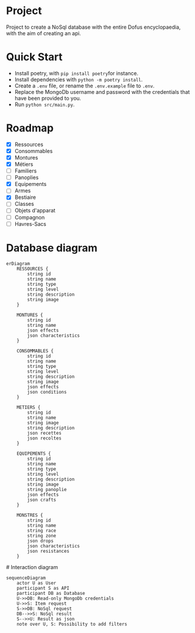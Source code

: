 # Project
Project to create a NoSql database with the entire Dofus encyclopaedia, with the aim of creating an api.

# Quick Start
- Install poetry, with `pip install poetry`for instance.
- Install dependencies with `python -m poetry install`.
- Create a `.env` file, or rename the `.env.example` file to `.env`.
- Replace the MongoDb username and password with the credentials that have been provided to you.
- Run `python src/main.py`.

# Roadmap

- [x] Ressources
- [x] Consommables
- [x] Montures
- [x] Métiers
- [ ] Familiers
- [ ] Panoplies
- [x] Equipements
- [ ] Armes
- [x] Bestiaire
- [ ] Classes
- [ ] Objets d'apparat
- [ ] Compagnon
- [ ] Havres-Sacs

# Database diagram

```mermaid
erDiagram
    RESSOURCES {
        string id
        string name
        string type
        string level
        string description
        string image
    }

    MONTURES {
        string id
        string name
        json effects
        json characteristics
    }

    CONSOMMABLES {
        string id
        string name
        string type
        string level
        string description
        string image
        json effects
        json conditions
    }

    METIERS {
        string id
        string name
        string image
        string description
        json recettes
        json recoltes
    }

    EQUIPEMENTS {
        string id
        string name
        string type
        string level
        string description
        string image
        string panoplie
        json effects
        json crafts
    }

    MONSTRES {
        string id
        string name
        string race
        string zone
        json drops
        json characteristics
        json resistances
    }
```

# Interaction diagram

```mermaid
sequenceDiagram
    actor U as User
    participant S as API
    participant DB as Database
    U->>DB: Read-only MongoDb credentials
    U->>S: Item request
    S->>DB: NoSql request
    DB-->>S: NoSql result
    S-->>U: Result as json
    note over U, S: Possibility to add filters
```

